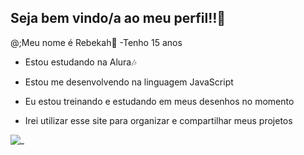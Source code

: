 ## Seja bem vindo/a ao meu perfil‼👋

@;Meu nome é Rebekah🍧
-Tenho 15 anos

- Estou estudando na Alura🎶
 
- Estou me desenvolvendo na linguagem JavaScript
 
- Eu estou treinando e estudando em meus desenhos no momento
 
- Irei utilizar esse site para organizar e compartilhar meus projetos

![_](https://media.tenor.com/c8xkl3SrKEcAAAAi/chiette-youthmelody.gif)

